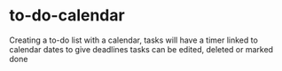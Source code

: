 # to-do-calendar
Creating a to-do list with a calendar, tasks will have a timer linked to calendar dates to give deadlines
tasks can be edited, deleted or marked done
